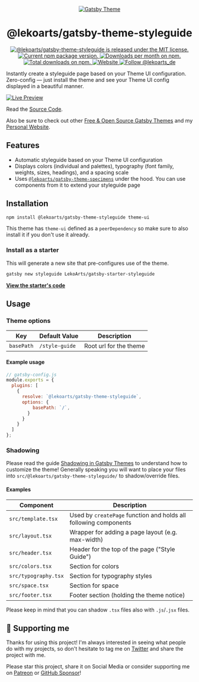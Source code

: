 <p align="center">
  <a href="https://themes.lekoarts.de">
    <img alt="Gatsby Theme" src="https://img.lekoarts.de/gatsby/gatsby-themes-illustration.png" />
  </a>
</p>
<h1 align="center">
  @lekoarts/gatsby-theme-styleguide
</h1>

<p align="center">
  <a href="https://github.com/LekoArts/gatsby-themes/blob/master/LICENSE">
    <img src="https://img.shields.io/badge/license-MIT-blue.svg" alt="@lekoarts/gatsby-theme-styleguide is released under the MIT license." />
  </a>
  <a href="https://www.npmjs.org/package/@lekoarts/gatsby-theme-styleguide">
    <img src="https://img.shields.io/npm/v/@lekoarts/gatsby-theme-styleguide.svg" alt="Current npm package version." />
  </a>
  <a href="https://npmcharts.com/compare/@lekoarts/gatsby-theme-styleguide?minimal=true">
    <img src="https://img.shields.io/npm/dm/@lekoarts/gatsby-theme-styleguide.svg" alt="Downloads per month on npm." />
  </a>
  <a href="https://npmcharts.com/compare/@lekoarts/gatsby-theme-styleguide?minimal=true">
    <img src="https://img.shields.io/npm/dt/@lekoarts/gatsby-theme-styleguide.svg" alt="Total downloads on npm." />
  </a>
  <a href="https://www.lekoarts.de?utm_source=styleguide&utm_medium=Theme">
    <img alt="Website" src="https://img.shields.io/badge/-website-blue">
  </a>
  <a href="https://twitter.com/intent/follow?screen_name=lekoarts_de">
      <img src="https://img.shields.io/twitter/follow/lekoarts_de.svg?label=Follow%20@lekoarts_de" alt="Follow @lekoarts_de" />
    </a>
</p>

Instantly create a styleguide page based on your Theme UI configuration. Zero-config — just install the theme and see your Theme UI config displayed in a beautiful manner.

[![Live Preview](https://img.lekoarts.de/gatsby/preview.svg)](https://theme-ui-styleguide.netlify.com)

Read the [Source Code](https://github.com/LekoArts/gatsby-starter-styleguide).

Also be sure to check out other [Free & Open Source Gatsby Themes](https://themes.lekoarts.de) and my [Personal Website](https://www.lekoarts.de?utm_source=styleguide&utm_medium=Theme).

## Features

- Automatic styleguide based on your Theme UI configuration
- Displays colors (individual and palettes), typography (font family, weights, sizes, headings), and a spacing scale
- Uses [`@lekoarts/gatsby-theme-specimens`](https://github.com/LekoArts/gatsby-themes/tree/master/themes/gatsby-theme-specimens) under the hood. You can use components from it to extend your styleguide page

## Installation

```sh
npm install @lekoarts/gatsby-theme-styleguide theme-ui
```

This theme has `theme-ui` defined as a `peerDependency` so make sure to also install it if you don't use it already.

### Install as a starter

This will generate a new site that pre-configures use of the theme.

```sh
gatsby new styleguide LekoArts/gatsby-starter-styleguide
```

[**View the starter's code**](https://github.com/LekoArts/gatsby-starter-styleguide)

## Usage

### Theme options

| Key        | Default Value  | Description            |
| ---------- | -------------- | ---------------------- |
| `basePath` | `/style-guide` | Root url for the theme |

#### Example usage

```js
// gatsby-config.js
module.exports = {
  plugins: [
    {
      resolve: `@lekoarts/gatsby-theme-styleguide`,
      options: {
          basePath: `/`,
        }
      }
    }
  ]
};
```

### Shadowing

Please read the guide [Shadowing in Gatsby Themes](https://www.gatsbyjs.com/docs/how-to/plugins-and-themes/shadowing/) to understand how to customize the theme! Generally speaking you will want to place your files into `src/@lekoarts/gatsby-theme-styleguide/` to shadow/override files.

#### Examples

| Component            | Description                                                      |
| -------------------- | ---------------------------------------------------------------- |
| `src/template.tsx`   | Used by `createPage` function and holds all following components |
| `src/layout.tsx`     | Wrapper for adding a page layout (e.g. max-width)                |
| `src/header.tsx`     | Header for the top of the page ("Style Guide")                   |
| `src/colors.tsx`     | Section for colors                                               |
| `src/typography.tsx` | Section for typography styles                                    |
| `src/space.tsx`      | Section for space                                                |
| `src/footer.tsx`     | Footer section (holding the theme notice)                        |

Please keep in mind that you can shadow `.tsx` files also with `.js`/`.jsx` files.

## 🌟 Supporting me

Thanks for using this project! I'm always interested in seeing what people do with my projects, so don't hesitate to tag me on [Twitter](https://twitter.com/lekoarts_de) and share the project with me.

Please star this project, share it on Social Media or consider supporting me on [Patreon](https://www.patreon.com/lekoarts) or [GitHub Sponsor](https://github.com/sponsors/LekoArts)!
